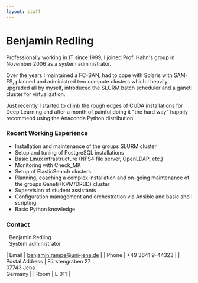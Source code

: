 ```yaml
---
layout: staff
---
```


# Benjamin Redling

Professionally working in IT since 1999, I joined Prof. Hahn's group in November 2006 as a system administrator.

Over the years I maintained a FC-SAN, had to cope with Solaris with SAM-FS, planned and administred two compute clusters which I heavily upgraded all by myself, introduced the SLURM batch scheduler and a ganeti cluster for virtualization.

Just recently I started to climb the rough edges of CUDA installations for Deep Learning and after a month of painful doing it "the hard way" happily recommend using the Anaconda Python distribution.

### Recent Working Experience

* Installation and maintenance of the groups SLURM cluster
* Setup and tuning of PostgreSQL installations
* Basic Linux infrastructure (NFS4 file server, OpenLDAP, etc.)
* Monitoring with Check_MK
* Setup of ElasticSearch clusters
* Planning, coaching a complex installation and on-going maintenance of the groups Ganeti (KVM/DRBD) cluster
* Supervision of student assistants
* Configuration management and orchestration via Ansible and basic shell scripting
* Basic Python knowledge

### Contact

&nbsp;&nbsp;Benjamin Redling<br/>
&nbsp;&nbsp;System administrator

| Email | benjamin.rampe@uni-jena.de |
| Phone	| +49 3641 9-44323 |
| Postal Address | Fürstengraben 27<br/> 07743 Jena<br/> Germany |
| Room	| E 011 |
